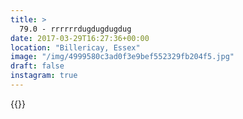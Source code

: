 ```yaml
---
title: >
  79.0 - rrrrrrdugdugdugdug
date: 2017-03-29T16:27:36+00:00
location: "Billericay, Essex"
image: "/img/4999580c3ad0f3e9bef552329fb204f5.jpg"
draft: false
instagram: true
---
```


{{<photo src="/img/4999580c3ad0f3e9bef552329fb204f5.jpg">}}
